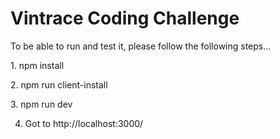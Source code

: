 # Vintrace Coding Challenge

To be able to run and test it, please follow the following steps...

1. npm install

2. npm run client-install

3. npm run dev

4. Got to http://localhost:3000/


